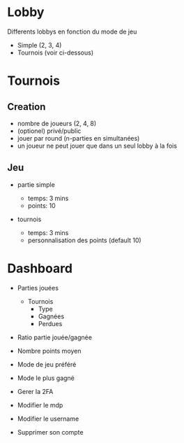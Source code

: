 # 

# Lobby

Differents lobbys en fonction du mode de jeu
- Simple (2, 3, 4)
- Tournois (voir ci-dessous)

# Tournois

## Creation 

- nombre de joueurs (2, 4, 8)
- (optionel) privé/public
- jouer par round (n-parties en simultanées)
- un joueur ne peut jouer que dans un seul lobby à la fois

## Jeu

- partie simple
	- temps: 3 mins
	- points: 10

- tournois
	- temps: 3 mins
	- personnalisation des points (default 10)

# Dashboard 

- Parties jouées
	- Tournois
		- Type
		- Gagnées
		- Perdues

- Ratio partie jouée/gagnée
- Nombre points moyen
- Mode de jeu préféré
- Mode le plus gagné

- Gerer la 2FA
- Modifier le mdp
- Modifier le username
- Supprimer son compte
